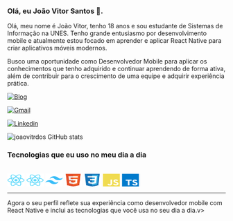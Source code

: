 
### Olá, eu João Vitor Santos 👋.

Olá, meu nome é João Vitor, tenho 18 anos e sou estudante de Sistemas de Informação na UNES. Tenho grande entusiasmo por desenvolvimento mobile e atualmente estou focado em aprender e aplicar React Native para criar aplicativos móveis modernos.

Busco uma oportunidade como Desenvolvedor Mobile para aplicar os conhecimentos que tenho adquirido e continuar aprendendo de forma ativa, além de contribuir para o crescimento de uma equipe e adquirir experiência prática.

[![Blog](https://img.shields.io/badge/dev.to-0A0A0A?style=for-the-badge&logo=devdotto&logoColor=white)](https://portifoliojvs.netlify.app/)

[![Gmail](https://img.shields.io/badge/Gmail-D14836?style=for-the-badge&logo=gmail&logoColor=white)](https://mail.google.com/mail/u/0/#inbox?compose=new)

[![Linkedin](https://img.shields.io/badge/LinkedIn-0077B5?style=for-the-badge&logo=linkedin&logoColor=white)](https://www.linkedin.com/in/jo%C3%A3ovitor-oliveira/)

![joaovitrdos GitHub stats](https://github-readme-stats.vercel.app/api?username=joaovitrdos&show_icons=true&theme=dracula)

### Tecnologias que eu uso no meu dia a dia

<div style="display: inline_block"><br>
  <img align="center" alt="React" height="30" width="40" src="https://raw.githubusercontent.com/devicons/devicon/master/icons/react/react-original.svg">
  <img align="center" alt="React Native" height="30" width="40" src="https://raw.githubusercontent.com/devicons/devicon/master/icons/react/react-original.svg">
  <img align="center" alt="Tailwind CSS" height="30" width="40" src="https://raw.githubusercontent.com/devicons/devicon/master/icons/tailwindcss/tailwindcss-plain.svg">
  <img align="center" alt="HTML" height="30" width="40" src="https://raw.githubusercontent.com/devicons/devicon/master/icons/html5/html5-original.svg">
  <img align="center" alt="CSS" height="30" width="40" src="https://raw.githubusercontent.com/devicons/devicon/master/icons/css3/css3-original.svg">
  <img align="center" alt="JavaScript" height="30" width="40" src="https://raw.githubusercontent.com/devicons/devicon/master/icons/javascript/javascript-plain.svg">
  <img align="center" alt="TypeScript" height="30" width="40" src="https://raw.githubusercontent.com/devicons/devicon/master/icons/typescript/typescript-plain.svg">
</div>

---

Agora o seu perfil reflete sua experiência como desenvolvedor mobile com React Native e inclui as tecnologias que você usa no seu dia a dia.v>

